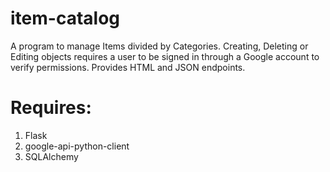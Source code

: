 # item-catalog
A program to manage Items divided by Categories. Creating, Deleting or Editing objects requires a user to be signed in through a Google account to verify permissions. Provides HTML and JSON endpoints.

# Requires:

1. Flask
2. google-api-python-client
3. SQLAlchemy
